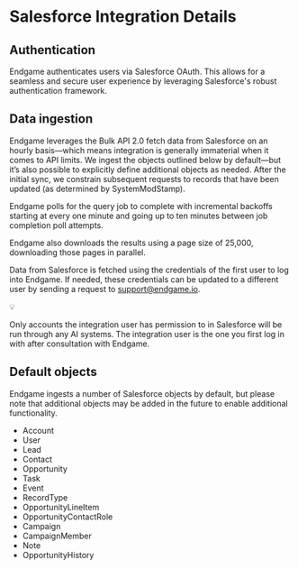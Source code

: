 # Salesforce Integration Details

## Authentication

Endgame authenticates users via Salesforce OAuth. This allows for a seamless and secure user experience by leveraging Salesforce's robust authentication framework.

## Data ingestion

Endgame leverages the Bulk API 2.0 fetch data from Salesforce on an hourly basis—which means integration is generally immaterial when it comes to API limits. We ingest the objects outlined below by default—but it’s also possible to explicitly define additional objects as needed. After the initial sync, we constrain subsequent requests to records that have been updated (as determined by SystemModStamp).

Endgame polls for the query job to complete with incremental backoffs starting at every one minute and going up to ten minutes between job completion poll attempts.

Endgame also downloads the results using a page size of 25,000, downloading those pages in parallel.

Data from Salesforce is fetched using the credentials of the first user to log into Endgame. If needed, these credentials can be updated to a different user by sending a request to support@endgame.io. 

<aside>
💡

Only accounts the integration user has permission to in Salesforce will be run through any AI systems. The integration user is the one you first log in with after consultation with Endgame.

</aside>

## Default objects

Endgame ingests a number of Salesforce objects by default, but please note that additional objects may be added in the future to enable additional functionality. 

- Account
- User
- Lead
- Contact
- Opportunity
- Task
- Event
- RecordType
- OpportunityLineItem
- OpportunityContactRole
- Campaign
- CampaignMember
- Note
- OpportunityHistory